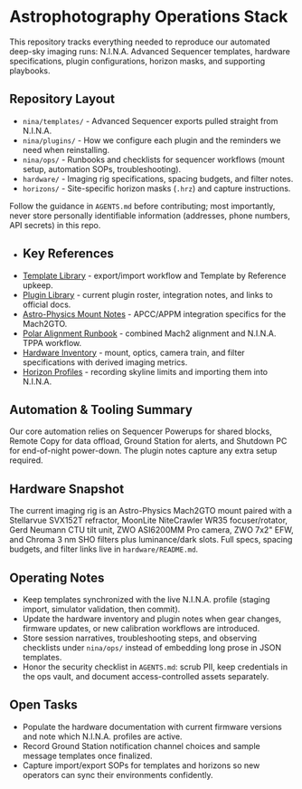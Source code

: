 # Astrophotography Operations Stack

This repository tracks everything needed to reproduce our automated deep-sky imaging runs: N.I.N.A. Advanced Sequencer templates, hardware specifications, plugin configurations, horizon masks, and supporting playbooks.

## Repository Layout
- `nina/templates/` - Advanced Sequencer exports pulled straight from N.I.N.A.
- `nina/plugins/` - How we configure each plugin and the reminders we need when reinstalling.
- `nina/ops/` - Runbooks and checklists for sequencer workflows (mount setup, automation SOPs, troubleshooting).
- `hardware/` - Imaging rig specifications, spacing budgets, and filter notes.
- `horizons/` - Site-specific horizon masks (`.hrz`) and capture instructions.

Follow the guidance in `AGENTS.md` before contributing; most importantly, never store personally identifiable information (addresses, phone numbers, API secrets) in this repo.

- ## Key References
- [Template Library](nina/templates/README.md) - export/import workflow and Template by Reference upkeep.
- [Plugin Library](nina/plugins/README.md) - current plugin roster, integration notes, and links to official docs.
- [Astro-Physics Mount Notes](nina/ops/astro-physics-mounts.md) - APCC/APPM integration specifics for the Mach2GTO.
- [Polar Alignment Runbook](nina/ops/polar-alignment.md) - combined Mach2 alignment and N.I.N.A. TPPA workflow.
- [Hardware Inventory](hardware/README.md) - mount, optics, camera train, and filter specifications with derived imaging metrics.
- [Horizon Profiles](horizons/README.md) - recording skyline limits and importing them into N.I.N.A.

## Automation & Tooling Summary
Our core automation relies on Sequencer Powerups for shared blocks, Remote Copy for data offload, Ground Station for alerts, and Shutdown PC for end-of-night power-down. The plugin notes capture any extra setup required.

## Hardware Snapshot
The current imaging rig is an Astro-Physics Mach2GTO mount paired with a Stellarvue SVX152T refractor, MoonLite NiteCrawler WR35 focuser/rotator, Gerd Neumann CTU tilt unit, ZWO ASI6200MM Pro camera, ZWO 7x2" EFW, and Chroma 3 nm SHO filters plus luminance/dark slots. Full specs, spacing budgets, and filter links live in `hardware/README.md`.

## Operating Notes
- Keep templates synchronized with the live N.I.N.A. profile (staging import, simulator validation, then commit).
- Update the hardware inventory and plugin notes when gear changes, firmware updates, or new calibration workflows are introduced.
- Store session narratives, troubleshooting steps, and observing checklists under `nina/ops/` instead of embedding long prose in JSON templates.
- Honor the security checklist in `AGENTS.md`: scrub PII, keep credentials in the ops vault, and document access-controlled assets separately.

## Open Tasks
- Populate the hardware documentation with current firmware versions and note which N.I.N.A. profiles are active.
- Record Ground Station notification channel choices and sample message templates once finalized.
- Capture import/export SOPs for templates and horizons so new operators can sync their environments confidently.
